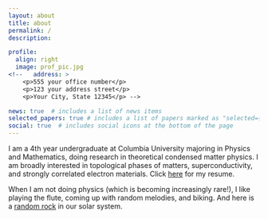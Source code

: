 ```yaml
---
layout: about
title: about
permalink: /
description:

profile:
  align: right
  image: prof_pic.jpg
<!--   address: >
    <p>555 your office number</p>
    <p>123 your address street</p>
    <p>Your City, State 12345</p> -->

news: true  # includes a list of news items
selected_papers: true # includes a list of papers marked as "selected={true}"
social: true  # includes social icons at the bottom of the page
---
```


I am a 4th year undergraduate at Columbia University majoring in Physics and Mathematics, doing research in theoretical condensed matter physics. I am broadly interested in topological phases of matters, superconductivity, and strongly correlated electron materials. Click [here](../assets/pdf/Resume_CFBLo.pdf) for my resume.

When I am not doing physics (which is becoming increasingly rare!), I like playing the flute, coming up with random melodies, and biking. And here is a [random rock](https://ssd.jpl.nasa.gov/tools/sbdb_lookup.html#/?sstr=leolo) in our solar system.


<!-- Write your biography here. Tell the world about yourself. Link to your favorite [subreddit](http://reddit.com). You can put a picture in, too. The code is already in, just name your picture `prof_pic.jpg` and put it in the `img/` folder.

Put your address / P.O. box / other info right below your picture. You can also disable any these elements by editing `profile` property of the YAML header of your `_pages/about.md`. Edit `_bibliography/papers.bib` and Jekyll will render your [publications page](/al-folio/publications/) automatically.

Link to your social media connections, too. This theme is set up to use [Font Awesome icons](http://fortawesome.github.io/Font-Awesome/) and [Academicons](https://jpswalsh.github.io/academicons/), like the ones below. Add your Facebook, Twitter, LinkedIn, Google Scholar, or just disable all of them. -->
